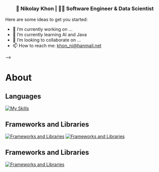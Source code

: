 <div align="center">
<h3> 👨 Nikolay Khon | 👨‍💻 Software Engineer & Data Scientist </h3> 
</div>

Here are some ideas to get you started:

- 🔭 I’m currently working on ...
- 🌱 I’m currently learning AI and Java
- 👯 I’m looking to collaborate on ...
- 📫 How to reach me: khon_ni@hanmail.net

-->

# About 
## Languages

[![My Skills](https://skillicons.dev/icons?i=java,cs,py,javascript&theme=light)](https://skillicons.dev)

## Frameworks and Libraries

[![Frameworks and Libraries](https://skillicons.dev/icons?i=spring,hibernate,dotnet,html,css,tensorflow,docker&theme=light)](https://skillicons.dev)
[![Frameworks and Libraries]([https://commons.wikimedia.org/wiki/File:NumPy_logo_2020.svg&theme=light)](https://commons.wikimedia.org/wiki/File:NumPy_logo_2020.svg)


## Frameworks and Libraries

[![Frameworks and Libraries](https://skillicons.dev/icons?i=spring,hibernate,dotnet,html,css,tensorflow,docker,,visualstudio,vscode,idea&theme=light)](https://skillicons.dev)

<!---
niklaus2019/niklaus2019 is a ✨ special ✨ repository because its README.md (this file) appears on your GitHub profile.
You can click the Preview link to take a look at your changes.
--->
